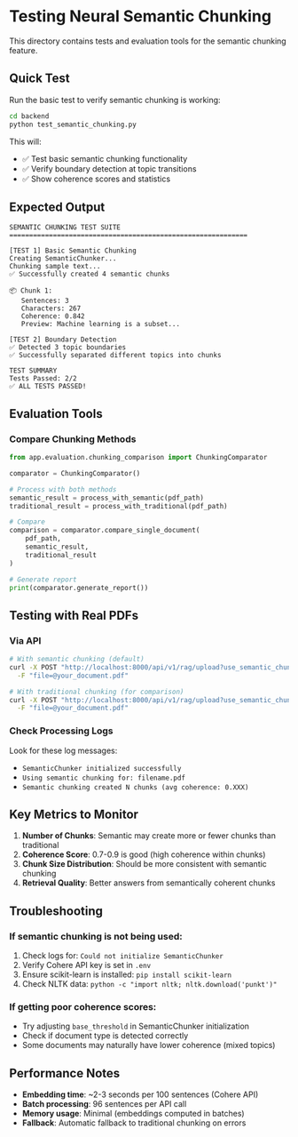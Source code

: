 # Testing Neural Semantic Chunking

This directory contains tests and evaluation tools for the semantic chunking feature.

## Quick Test

Run the basic test to verify semantic chunking is working:

```bash
cd backend
python test_semantic_chunking.py
```

This will:
- ✅ Test basic semantic chunking functionality
- ✅ Verify boundary detection at topic transitions
- ✅ Show coherence scores and statistics

## Expected Output

```
SEMANTIC CHUNKING TEST SUITE
============================================================

[TEST 1] Basic Semantic Chunking
Creating SemanticChunker...
Chunking sample text...
✅ Successfully created 4 semantic chunks

📦 Chunk 1:
   Sentences: 3
   Characters: 267
   Coherence: 0.842
   Preview: Machine learning is a subset...

[TEST 2] Boundary Detection
✅ Detected 3 topic boundaries
✅ Successfully separated different topics into chunks

TEST SUMMARY
Tests Passed: 2/2
✅ ALL TESTS PASSED!
```

## Evaluation Tools

### Compare Chunking Methods

```python
from app.evaluation.chunking_comparison import ChunkingComparator

comparator = ChunkingComparator()

# Process with both methods
semantic_result = process_with_semantic(pdf_path)
traditional_result = process_with_traditional(pdf_path)

# Compare
comparison = comparator.compare_single_document(
    pdf_path,
    semantic_result,
    traditional_result
)

# Generate report
print(comparator.generate_report())
```

## Testing with Real PDFs

### Via API

```bash
# With semantic chunking (default)
curl -X POST "http://localhost:8000/api/v1/rag/upload?use_semantic_chunking=true" \
  -F "file=@your_document.pdf"

# With traditional chunking (for comparison)
curl -X POST "http://localhost:8000/api/v1/rag/upload?use_semantic_chunking=false" \
  -F "file=@your_document.pdf"
```

### Check Processing Logs

Look for these log messages:
- `SemanticChunker initialized successfully`
- `Using semantic chunking for: filename.pdf`
- `Semantic chunking created N chunks (avg coherence: 0.XXX)`

## Key Metrics to Monitor

1. **Number of Chunks**: Semantic may create more or fewer chunks than traditional
2. **Coherence Score**: 0.7-0.9 is good (high coherence within chunks)
3. **Chunk Size Distribution**: Should be more consistent with semantic chunking
4. **Retrieval Quality**: Better answers from semantically coherent chunks

## Troubleshooting

### If semantic chunking is not being used:

1. Check logs for: `Could not initialize SemanticChunker`
2. Verify Cohere API key is set in `.env`
3. Ensure scikit-learn is installed: `pip install scikit-learn`
4. Check NLTK data: `python -c "import nltk; nltk.download('punkt')"`

### If getting poor coherence scores:

- Try adjusting `base_threshold` in SemanticChunker initialization
- Check if document type is detected correctly
- Some documents may naturally have lower coherence (mixed topics)

## Performance Notes

- **Embedding time**: ~2-3 seconds per 100 sentences (Cohere API)
- **Batch processing**: 96 sentences per API call
- **Memory usage**: Minimal (embeddings computed in batches)
- **Fallback**: Automatic fallback to traditional chunking on errors
